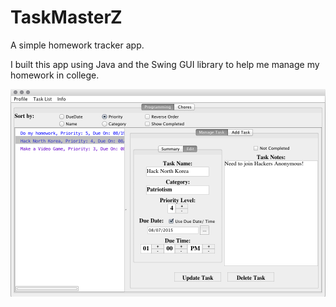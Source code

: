 # TaskMasterZ
A simple homework tracker app.

I built this app using Java and the Swing GUI library to help me manage my homework in college.

![screen shot](https://github.com/WriterZephos/TaskMasterZ/blob/master/TaskMaster.png?raw=true)
